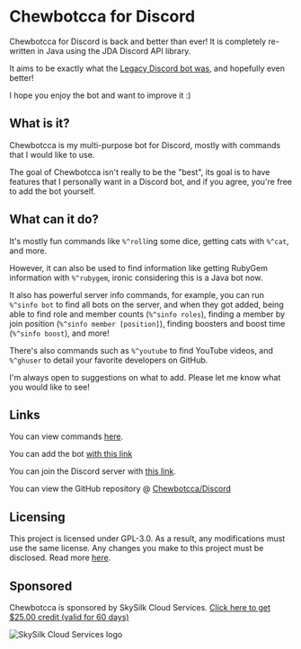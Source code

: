 # Chewbotcca for Discord

Chewbotcca for Discord is back and better than ever!
It is completely re-written in Java using the JDA Discord API library.

It aims to be exactly what the [Legacy Discord bot was](https://github.com/Chewbotcca/Discord-Legacy), and hopefully even better!

I hope you enjoy the bot and want to improve it :)

## What is it?

Chewbotcca is my multi-purpose bot for Discord, mostly with commands that I would like to use.

The goal of Chewbotcca isn't really to be the "best", its goal is to have features that I personally want in a Discord bot, and if you agree, you're free to add the bot yourself.

## What can it do?

It's mostly fun commands like `%^roll`ing some dice, getting cats with `%^cat`, and more.

However, it can also be used to find information like getting RubyGem information with `%^rubygem`, ironic considering this is a Java bot now.

It also has powerful server info commands,
for example, you can run `%^sinfo bot` to find all bots on the server, and when they got added,
being able to find role and member counts (`%^sinfo roles`),
finding a member by join position (`%^sinfo member [position]`),
finding boosters and boost time (`%^sinfo boost`),
and more!

There's also commands such as `%^youtube` to find YouTube videos,
and `%^ghuser` to detail your favorite developers on GitHub.

I'm always open to suggestions on what to add. Please let me know what you would like to see!

## Links

You can view commands [here](https://chew.pw/chewbotcca/discord/commands).

You can add the bot [with this link](https://discord.com/oauth2/authorize?client_id=604362556668248095&scope=bot&permissions=0)

You can join the Discord server with [this link](https://discord.gg/UjxQ3Bh).

You can view the GitHub repository @ [Chewbotcca/Discord](https://github.com/Chewbotcca/Discord)

## Licensing

This project is licensed under GPL-3.0. As a result, any modifications must use the same license. Any changes you make to this project must be disclosed. Read more [here](https://choosealicense.com/licenses/gpl-3.0/).

## Sponsored

Chewbotcca is sponsored by SkySilk Cloud Services. [Click here to get $25.00 credit (valid for 60 days)](https://www.skysilk.com/ref/4PRQpuQraD?utm_source=Sponsorship&utm_medium=Discord&utm_campaign=Chewbotcca)

![SkySilk Cloud Services logo](https://www.skysilk.com/res/default/default/public/images/layout/logo/logo-inversed-blue.svg?v=6)
